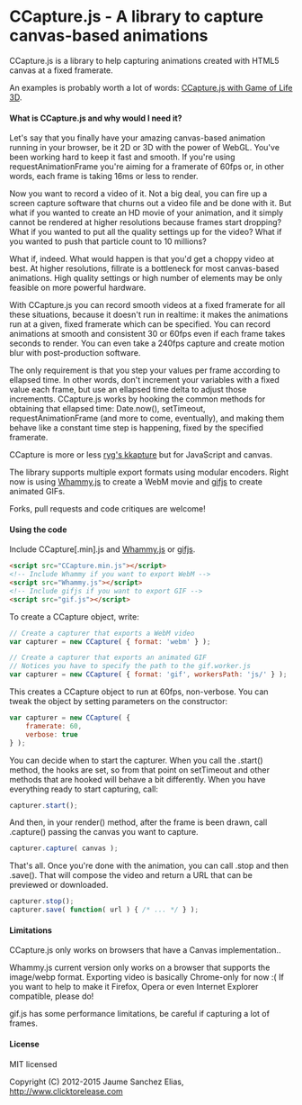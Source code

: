 # CCapture.js - A library to capture canvas-based animations

CCapture.js is a library to help capturing animations created with HTML5 canvas at a fixed framerate. 

An examples is probably worth a lot of words: [CCapture.js with Game of Life 3D](http://spite.github.io/ccapture/).

#### What is CCapture.js and why would I need it? ####

Let's say that you finally have your amazing canvas-based animation running in your browser, be it 2D or 3D with the power of WebGL. You've been working hard to keep it fast and smooth. If you're using requestAnimationFrame you're aiming for a framerate of 60fps or, in other words, each frame is taking 16ms or less to render.

Now you want to record a video of it. Not a big deal, you can fire up a screen capture software that churns out a video file and be done with it. But what if you wanted to create an HD movie of your animation, and it simply cannot be rendered at higher resolutions because frames start dropping? What if you wanted to put all the quality settings up for the video? What if you wanted to push that particle count to 10 millions?

What if, indeed. What would happen is that you'd get a choppy video at best. At higher resolutions, fillrate is a bottleneck for most canvas-based animations. High quality settings or high number of elements may be only feasible on more powerful hardware.

With CCapture.js you can record smooth videos at a fixed framerate for all these situations, because it doesn't run in realtime: it makes the animations run at a given, fixed framerate which can be specified. You can record animations at smooth and consistent 30 or 60fps even if each frame takes seconds to render. You can even take a 240fps capture and create motion blur with post-production software.

The only requirement is that you step your values per frame according to ellapsed time. In other words, don't increment your variables with a fixed value each frame, but use an ellapsed time delta to adjust those incrementts. CCapture.js works by hooking the common methods for obtaining that ellapsed time: Date.now(), setTimeout, requestAnimationFrame (and more to come, eventually), and making them behave like a constant time step is happening, fixed by the specified framerate.

CCapture is more or less [ryg's kkapture](http://www.farb-rausch.de/~fg/kkapture/) but for JavaScript and canvas. 

The library supports multiple export formats using modular encoders. Right now is using [Whammy.js](http://antimatter15.com/wp/2012/08/whammy-a-real-time-javascript-webm-encoder/) to create a WebM movie and [gifjs](http://jnordberg.github.io/gif.js/) to create animated GIFs.

Forks, pull requests and code critiques are welcome!

#### Using the code ####

Include CCapture[.min].js and [Whammy.js](http://antimatter15.com/wp/2012/08/whammy-a-real-time-javascript-webm-encoder/) or [gifjs](http://jnordberg.github.io/gif.js/). 

```html
<script src="CCapture.min.js"></script>
<!-- Include Whammy if you want to export WebM -->
<script src="Whammy.js"></script>
<!-- Include gifjs if you want to export GIF -->
<script src="gif.js"></script>
```

To create a CCapture object, write:

```js
// Create a capturer that exports a WebM video
var capturer = new CCapture( { format: 'webm' } );

// Create a capturer that exports an animated GIF
// Notices you have to specify the path to the gif.worker.js 
var capturer = new CCapture( { format: 'gif', workersPath: 'js/' } );
```

This creates a CCapture object to run at 60fps, non-verbose. You can tweak the object by setting parameters on the constructor:

```js
var capturer = new CCapture( {
	framerate: 60,
	verbose: true
} );
```

You can decide when to start the capturer. When you call the .start() method, the hooks are set, so from that point on setTimeout and other methods that are hooked will behave a bit differently. When you have everything ready to start capturing, call:

```js
capturer.start();
```

And then, in your render() method, after the frame is been drawn, call .capture() passing the canvas you want to capture.

```js
capturer.capture( canvas );
```

That's all. Once you're done with the animation, you can call .stop and then .save(). That will compose the video and return a URL that can be previewed or downloaded.

```js
capturer.stop();
capturer.save( function( url ) { /* ... */ } );
```

#### Limitations ####

CCapture.js only works on browsers that have a Canvas implementation..

Whammy.js current version only works on a browser that supports the image/webp format. Exporting video is basically Chrome-only for now :( If you want to help to make it Firefox, Opera or even Internet Explorer compatible, please do!

gif.js has some performance limitations, be careful if capturing a lot of frames.

#### License ####

MIT licensed

Copyright (C) 2012-2015 Jaume Sanchez Elias, http://www.clicktorelease.com